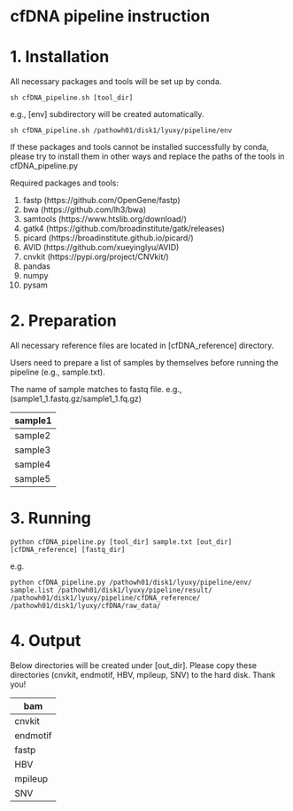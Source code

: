 # cfDNA pipeline instruction



# 1. Installation
All necessary packages and tools will be set up by conda.
```
sh cfDNA_pipeline.sh [tool_dir]
```

e.g., [env] subdirectory will be created automatically.
```
sh cfDNA_pipeline.sh /pathowh01/disk1/lyuxy/pipeline/env
```


If these packages and tools cannot be installed successfully by conda, please try to install them in other ways and replace the paths of the tools in cfDNA_pipeline.py

Required packages and tools:
<ol>
<li>fastp (https://github.com/OpenGene/fastp)</li>
<li>bwa (https://github.com/lh3/bwa)</li>
<li>samtools (https://www.htslib.org/download/)</li>
<li>gatk4 (https://github.com/broadinstitute/gatk/releases)</li>
<li>picard (https://broadinstitute.github.io/picard/)</li>
<li>AVID (https://github.com/xueyinglyu/AVID)</li>
<li>cnvkit (https://pypi.org/project/CNVkit/)</li>
<li>pandas</li>
<li>numpy</li>
<li>pysam</li> 
</ol>

# 2. Preparation 
All necessary reference files are located in [cfDNA_reference] directory. 

Users need to prepare a list of samples by themselves before running the pipeline (e.g., sample.txt).

The name of sample matches to fastq file.  e.g., (sample1_1.fastq.gz/sample1_1.fq.gz)

| sample1 |
| --------|
| sample2 |
| sample3 |
| sample4 |
| sample5 |


# 3. Running

```
python cfDNA_pipeline.py [tool_dir] sample.txt [out_dir] [cfDNA_reference] [fastq_dir]
```
e.g.
```
python cfDNA_pipeline.py /pathowh01/disk1/lyuxy/pipeline/env/ sample.list /pathowh01/disk1/lyuxy/pipeline/result/ /pathowh01/disk1/lyuxy/pipeline/cfDNA_reference/ /pathowh01/disk1/lyuxy/cfDNA/raw_data/

```

# 4. Output

Below directories will be created under [out_dir]. Please copy these directories (cnvkit, endmotif, HBV, mpileup, SNV) to the hard disk. Thank you!

| bam |
| -------- |
| cnvkit |
| endmotif |
| fastp |
| HBV |
| mpileup |
| SNV |








